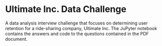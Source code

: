 # Ultimate Inc. Data Challenge
A data analysis interview challenge that focuses on determining user retention for a ride-sharing company, Ultimate Inc. The JuPyter notebook contains the answers and code to the questions contained in the PDF document.
